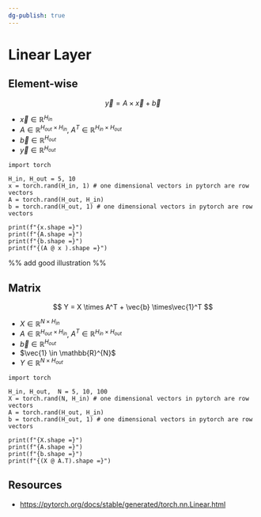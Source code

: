 ```yaml
---
dg-publish: true
---
```


# Linear Layer

## Element-wise

$$
\vec{y}= A \times \vec{x}+\vec{b}
$$

- $\vec{x} \in \mathbb{R}^{H_{in}}$
- $A \in \mathbb{R}^{H_{out} \times H_{in}}$, $A^T \in \mathbb{R}^{H_{in} \times H_{out}}$
- $\vec{b} \in \mathbb{R}^{H_{out}}$
- $\vec{y} \in \mathbb{R}^{H_{out}}$

```run-python
import torch

H_in, H_out = 5, 10
x = torch.rand(H_in, 1) # one dimensional vectors in pytorch are row vectors
A = torch.rand(H_out, H_in)
b = torch.rand(H_out, 1) # one dimensional vectors in pytorch are row vectors

print(f"{x.shape =}")
print(f"{A.shape =}")
print(f"{b.shape =}")
print(f"{(A @ x ).shape =}")
```

%%
add good illustration
%%

## Matrix

$$
Y = X \times A^T + \vec{b} \times\vec{1}^T
$$

- $X \in \mathbb{R}^{N \times H_{in}}$
- $A \in \mathbb{R}^{H_{out} \times H_{in}}$, $A^T \in \mathbb{R}^{H_{in} \times H_{out}}$
- $\vec{b} \in \mathbb{R}^{H_{out}}$
- $\vec{1} \in \mathbb{R}^{N}$
- $Y \in \mathbb{R}^{N \times H_{out}}$

```run-python
import torch

H_in, H_out,  N = 5, 10, 100
X = torch.rand(N, H_in) # one dimensional vectors in pytorch are row vectors
A = torch.rand(H_out, H_in)
b = torch.rand(H_out, 1) # one dimensional vectors in pytorch are row vectors

print(f"{X.shape =}")
print(f"{A.shape =}")
print(f"{b.shape =}")
print(f"{(X @ A.T).shape =}")
```

## Resources

- <https://pytorch.org/docs/stable/generated/torch.nn.Linear.html>
